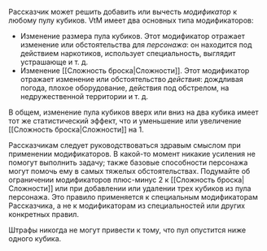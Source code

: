 Рассказчик может решить добавить или вычесть *модификатор* к любому пулу кубиков. VtM имеет два основных типа модификаторов:
- Изменение размера пула кубиков. Этот модификатор отражает изменение или обстоятельства для *персонажа*: он находится под действием наркотиков, использует специальность, выглядит устрашающе и т. д.
- Изменение [[Сложность броска|Сложности]]. Этот модификатор отражает изменение или обстоятельство *действия*: дождливая погода, плохое оборудование, действия под обстрелом, на недружественной территории и т. д.

В общем, изменение пула кубиков вверх или вниз на два кубика имеет тот же статистический эффект, что и уменьшение или увеличение [[Сложность броска|Сложности]] на 1.

Рассказчикам следует руководствоваться здравым смыслом при применении модификаторов. В какой-то момент никакие усиления не помогут выполнить задачу; также базовые способности персонажа могут помочь ему в самых тяжелых обстоятельствах. Подумайте об ограничении модификаторов плюс-минус 2 к [[Сложность броска|Сложности]] или при добавлении или удалении трех кубиков из пула персонажа. Это правило применяется к специальным модификаторам Рассказчика, а не к модификаторам из специальностей или других конкретных правил.

Штрафы никогда не могут привести к тому, что пул опустится ниже одного кубика.